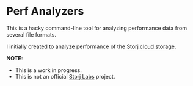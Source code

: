 # Perf Analyzers

This is a hacky command-line tool for analyzing performance data from several file formats.

I initially created to analyze performance of the [Storj cloud storage](https://storj.io/).

__NOTE__:
- This is a work in progress.
- This is not an official [Storj Labs](https://storj.io/) project.
